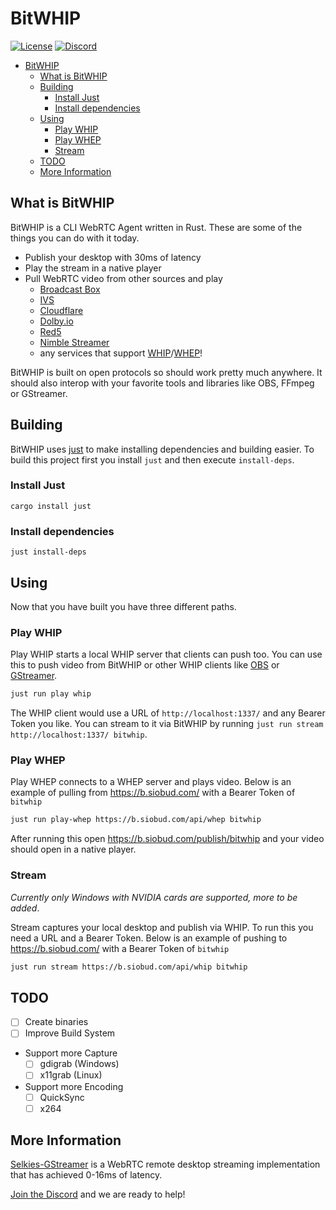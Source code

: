 # BitWHIP

[![License][license-image]][license-url]
[![Discord][discord-image]][discord-invite-url]

- [BitWHIP](#bitwhip)
  - [What is BitWHIP](#what-is-bitwhip)
  - [Building](#building)
    - [Install Just](#install-just)
    - [Install dependencies](#install-dependencies)
  - [Using](#using)
    - [Play WHIP](#play-whip)
    - [Play WHEP](#play-whep)
    - [Stream](#stream)
  - [TODO](#todo)
  - [More Information](#more-information)

## What is BitWHIP

BitWHIP is a CLI WebRTC Agent written in Rust. These are some of the things you can do with it today.

- Publish your desktop with 30ms of latency
- Play the stream in a native player
- Pull WebRTC video from other sources and play
  - [Broadcast Box][broadcast-box-url]
  - [IVS](https://aws.amazon.com/ivs/)
  - [Cloudflare](https://developers.cloudflare.com/stream/webrtc-beta/)
  - [Dolby.io](https://docs.dolby.io/streaming-apis/reference/whip_whippublish)
  - [Red5](https://www.red5.net/docs/special/user-guide/whip-whep-configuration/)
  - [Nimble Streamer](https://softvelum.com/nimble/)
  - any services that support [WHIP](https://datatracker.ietf.org/doc/draft-ietf-wish-whip/)/[WHEP](https://datatracker.ietf.org/doc/draft-murillo-whep/)!

BitWHIP is built on open protocols so should work pretty much anywhere. It should also interop with your
favorite tools and libraries like OBS, FFmpeg or GStreamer.

## Building

BitWHIP uses [just](https://github.com/casey/just) to make installing dependencies and building easier. To build
this project first you install `just` and then execute `install-deps`.

### Install Just

`cargo install just`

### Install dependencies

`just install-deps`

## Using

Now that you have built you have three different paths.

### Play WHIP

Play WHIP starts a local WHIP server that clients can push too. You can use this to push video from BitWHIP
or other WHIP clients like [OBS](https://obsproject.com/) or [GStreamer](https://gstreamer.freedesktop.org/).

```bash
just run play whip
```

The WHIP client would use a URL of `http://localhost:1337/` and any Bearer Token you like. You can stream to
it via BitWHIP by running `just run stream http://localhost:1337/ bitwhip`.

### Play WHEP

Play WHEP connects to a WHEP server and plays video. Below is an example of pulling from <https://b.siobud.com/> with
a Bearer Token of `bitwhip`

```bash
just run play-whep https://b.siobud.com/api/whep bitwhip
```

After running this open <https://b.siobud.com/publish/bitwhip> and your video should open in a native player.

### Stream

*Currently only Windows with NVIDIA cards are supported, more to be added*.

Stream captures your local desktop and publish via WHIP. To run this you need a URL and a Bearer Token.
Below is an example of pushing to <https://b.siobud.com/> with a Bearer Token of `bitwhip`

```bash
just run stream https://b.siobud.com/api/whip bitwhip
```

## TODO

- [ ] Create binaries
- [ ] Improve Build System
- Support more Capture
  - [ ] gdigrab (Windows)
  - [ ] x11grab (Linux)
- Support more Encoding
  - [ ] QuickSync
  - [ ] x264

## More Information

[Selkies-GStreamer](https://github.com/selkies-project/selkies-gstreamer) is a WebRTC remote desktop streaming implementation that has achieved 0-16ms of latency.

[Join the Discord][discord-invite-url] and we are ready to help!

[license-image]: https://img.shields.io/badge/License-MIT-yellow.svg
[license-url]: https://opensource.org/licenses/MIT
[discord-image]: https://img.shields.io/discord/1162823780708651018?logo=discord
[discord-invite-url]: https://discord.gg/An5jjhNUE3
[broadcast-box-url]: https://github.com/glimesh/broadcast-box
